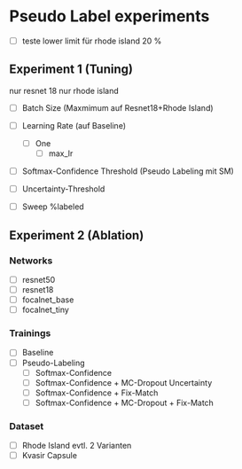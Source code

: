 <!--
Copyright (c) 2023 Hannah contributors.

This file is part of hannah.
See https://github.com/ekut-es/hannah for further info.

Licensed under the Apache License, Version 2.0 (the "License");
you may not use this file except in compliance with the License.
You may obtain a copy of the License at

    http://www.apache.org/licenses/LICENSE-2.0

Unless required by applicable law or agreed to in writing, software
distributed under the License is distributed on an "AS IS" BASIS,
WITHOUT WARRANTIES OR CONDITIONS OF ANY KIND, either express or implied.
See the License for the specific language governing permissions and
limitations under the License.
-->
# Pseudo Label experiments

- [ ] teste lower limit für rhode island 20 %

## Experiment 1 (Tuning)
  nur resnet 18
  nur rhode island

  - [ ] Batch Size (Maxmimum auf Resnet18+Rhode Island)

  - [ ] Learning Rate (auf Baseline)
    - [ ] One
      - [ ] max_lr

  - [ ] Softmax-Confidence Threshold (Pseudo Labeling mit SM)

  - [ ] Uncertainty-Threshold

  - [ ] Sweep %labeled



## Experiment 2 (Ablation)
### Networks
  - [ ] resnet50
  - [ ] resnet18
  - [ ] focalnet_base
  - [ ] focalnet_tiny

### Trainings
  - [ ] Baseline
  - [ ] Pseudo-Labeling
    - [ ] Softmax-Confidence
    - [ ] Softmax-Confidence + MC-Dropout Uncertainty
    - [ ] Softmax-Confidence + Fix-Match
    - [ ] Softmax-Confidence + MC-Dropout + Fix-Match

### Dataset
   - [ ] Rhode Island evtl. 2 Varianten
   - [ ] Kvasir Capsule
